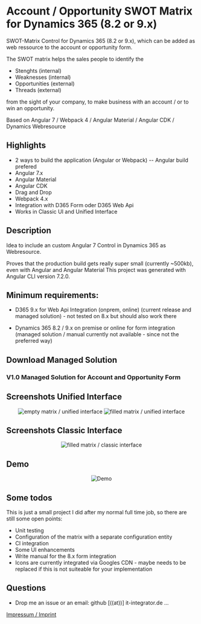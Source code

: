 # Account / Opportunity SWOT Matrix for Dynamics 365 (8.2 or 9.x)

SWOT-Matrix Control for Dynamics 365 (8.2 or 9.x), which can be added as web ressource to the account or opportunity form.

The SWOT matrix helps the sales people to identify the

* Stenghts (internal)
* Weaknesses (internal)
* Opportunities (external)
* Threads (external)

from the sight of your company, to make business with an account / or to win an opportunity.

Based on Angular 7 / Webpack 4 / Angular Material / Angular CDK / Dynamics Webresource

## Highlights

* 2 ways to build the application (Angular or Webpack) -- Angular build prefered
* Angular 7.x
* Angular Material
* Angular CDK
* Drag and Drop
* Webpack 4.x
* Integration with D365 Form oder D365 Web Api
* Works in Classic UI and Unified Interface

## Description

Idea to include an custom Angular 7 Control in Dynamics 365 as Webresource.

Proves that the production build gets really super small (currently ~500kb), even with Angular and Angular Material
This project was generated with Angular CLI version 7.2.0.

## Minimum requirements:

* D365 9.x for Web Api Integration (onprem, online) (current release and managed solution) - not tested on 8.x but should also work there

* Dynamics 365 8.2 / 9.x on premise or online for form integration (managed solution / manual currently not available - since not the preferred way)

## Download Managed Solution

### V1.0 Managed Solution for Account and Opportunity Form


## Screenshots Unified Interface

<p align="center">
  <img src="../master/Screenshots/empty-unified.JPG" title="empty matrix / unified interface">
    <img src="../master/Screenshots/filled-unified.JPG" title="filled matrix / unified interface">
</p>

## Screenshots Classic Interface

<p align="center">
  <img src="../master/Screenshots/filled-classic.JPG" title="filled matrix / classic interface">
</p>

## Demo

<p align="center">
  <img src="../master/Screenshots/Demo.gif" title="Demo">
</p>

## Some todos

This is just a small project I did after my normal full time job, so there are still some open points:

* Unit testing
* Configuration of the matrix with a separate configuration entity
* CI integration
* Some UI enhancements
* Write manual for the 8.x form integration
* Icons are currently integrated via Googles CDN - maybe needs to be replaced if this is not suiteable for your implementation

## Questions

* Drop me an issue or an email: github [((at))] it-integrator.de
...

<a href="../master/legal.imprint.md">Impressum / Imprint</a>
